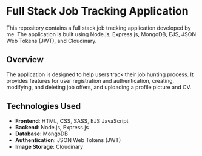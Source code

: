 # Full Stack Job Tracking Application

This repository contains a full stack job tracking application developed by me. The application is built using Node.js, Express.js, MongoDB, EJS,  JSON Web Tokens (JWT), and Cloudinary.

## Overview

The application is designed to help users track their job hunting process. It provides features for user registration and authentication, creating, modifying, and deleting job offers, and uploading a profile picture and CV.

## Technologies Used

- **Frontend**: HTML, CSS, SASS, EJS JavaScript
- **Backend**: Node.js, Express.js
- **Database**: MongoDB
- **Authentication**: JSON Web Tokens (JWT)
- **Image Storage**: Cloudinary
